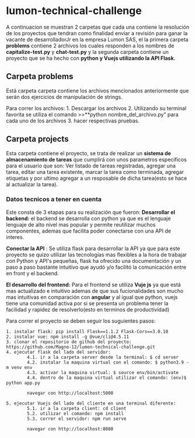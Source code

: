 # lumon-technical-challenge

A continuacion se muestran 2 carpetas que cada una contiene la resolución de los proyectos
que tendran como finalidad enviar a revisión para ganar la vacante de desarrolladorJr 
en la empresa Lumon SAS, el la primera carpeta **problems** contiene 2 archivos 
los cuales responden a los nombres de **capitalize-test.py** y **chat-test.py** y la segunda carpeta
contiene un proyecto que se ha hecho con **python y Vuejs utilizando la API Flask**. 

## Carpeta problems
Está carpeta carpeta contiene los archivos mencionados anteriormente
que serán dos ejercicios de manipulación de strings.

Para correr los archivos: 
    1. Descargar los archivos
    2. Utilizando su terminal favorita se utiliza el comando >>**python nombre_del_archivo.py" para cada
    uno de los archivos
    3. hacer respectivas pruebas.
    
## Carpeta projects

Esta carpeta contiene el proyecto, se trata de realizar un **sistema de almacenamiento de tareas** que cumplirá
con unos parametros especificos para el usuario que son: Ver listado de tareas registradas, agregar una tarea, editar una tarea existente,
marcar la tarea como terminada, agregar etiquetas y por ultimo agregar a un resposable de dicha tarea(esto se hace al actualizar la tarea).

### Datos tecnicos a tener en cuenta

Este consta de 3 etapas para su realización que fueron:
**Desarrollar el backend:** el backend se desarrolla con python ya que es el lenguaje lenguaje de alto nivel mas popular 
y permite reutilizar muchos componentes, ademas que facilita poder conectarse con una
API de interes. 

**Conectar la API** : Se utiliza flask para desarrollar la API ya que para este proyecto se quizo utilizar las tecnologías mas flexibles
a la hora de trabajar con Python y API's pequeñas, flask ha ofrecido una documentación y un paso a paso bastante intuitivo que ayudó y/o facilitó
la comunicación entre en front y el backend.

**El desarrollo del frontend:** Para el frontend se utiliza **Vuje js** ya que está mas actualizado e intuitivo ademas de que sus fucionalidades son
mucho mas intuitivas en comparación con **angular** y al igual que python, vuejs tiene una comunidad activa por si se presenta un problema tener la facilidad 
y rapidez de resolverlo(esto en terminos de productividad)

Para correr el proyecto se deben seguir los suguientes pasos:

    1. instalar flask: pip install Flask==1.1.2 Flask-Cors==3.0.10
    2. instalar vue: npm install -g @vue/cli@4.5.11
    3. clonar el repositorio de github del proyecto: https://github.com/Magno-12/lumon-technical-challenge.git   
    4. ejecutar flask del lado del servidor:
            4.1. ir a la carpeta server desde la terminal: $ cd server
            4.2. instalar la maquina virtual con el comando: $ python3.9 -m venv env
            4.3. activar la maquina virtual: $ source env/bin/activate
            4.4. dentro de la maquina virtual utilizar el comando: (env)$ python app.py
            
            navegar con http://localhost:5000
            
    5. ejecutar Vuejs del lado del cliente en una terminal diferente:
            5.1. ir a la carpeta client: cd client
            5.2. utilizar el comando: npm install
            5.3. correr el servidor: npm run serve
            
            navegar con http://localhost:8080
          
